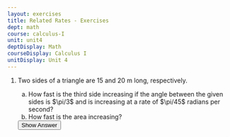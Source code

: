 ```yaml
---
layout: exercises
title: Related Rates - Exercises
dept: math
course: calculus-I
unit: unit4
deptDisplay: Math
courseDisplay: Calculus I
unitDisplay: Unit 4
---
```


<ol>
<li> <div class="exercise"> Two sides of a triangle are 15 and 20 m long, respectively. 
<ol type="a">
<li> How fast is the third side increasing if the angle between the given sides is $\pi/3$ and is increasing at a rate of $\pi/45$ radians per second? </li>
<li> How fast is the area increasing? </li>
</ol>

<div class="answerBox">
<button onclick="myFunction('answer1')" class="answerButton">Show Answer</button>
<div  id="answer1" class="answer" >
<!--- 
\begin{tikzpicture}[thick]
\coordinate (O) at (0,0);
\coordinate (A) at (4,0.25);
\coordinate (B) at (0,2);
\draw (O)--(A)--(B)--cycle;

\tkzLabelSegment[below=2pt](O,A){\textit{15}}
\tkzLabelSegment[left=2pt](O,B){\textit{l}}
\tkzLabelSegment[above right=2pt](A,B){\textit{20}}

\tkzMarkAngle[fill= orange,size=1.5cm,%
opacity=.4](B,A,O)
\tkzLabelAngle[pos = -1.5](B,A,O){$\theta = \pi/3$}

\end{tikzpicture} --->
<ol type="a">
<li> We know from the given information that $\displaystyle{\frac{d\theta}{dt}=\frac{\pi}{45}}$. Using the cosine law, we relate the lengths of the sides and the angle $\theta$, then differentiate with respect to time, $t$.
\begin{eqnarray*}
l^2 &=& 15^2 +20^2 - 2(15)(20)\cos(\theta)\\
l^2 &=& 625-600\cos(\theta)\\
\frac{d}{dt}[l^2] &=& \frac{d}{dt}[625] - \frac{d}{dt}[600\cos(\theta)]\\
2l\cdot l' &=& 600\sin(\theta)\theta' 
\end{eqnarray*}
Now that we have an expression involving $l'$, we need to find evaluate both sides of the equation at $\theta = \pi/3$. We are trying to find $l'$ when $\theta = \pi/3$ so we need to calculate $l(\pi/3)$ and plug that value into the expression above.
\[\textit{l}^2=15^2 +20^2 -2(15)(20)\cos(\pi/3) = 325 \]
Solving for $l$, we get \[ \textit{l} = 5\sqrt{13}\]
We now have all three values to evaluate $2l\cdot l' = 600\sin(\theta)\theta' $. They are
\[\theta = \frac{\pi}{3} ,\quad \theta' = \frac{\pi}{45} ,\quad \textit{l}=5\sqrt{13}\]
Plugging the values in,
\[2(5\sqrt{13})l'=600\sin\left(\frac{\pi}{3}\right) \cdot \frac{\pi}{45}\]
Now solving for $l'$:
\[l' = \frac{2\pi}{\sqrt{39}}\,\si{m/s}\]
</li>
<li> The area of a triangle is given by $A=\frac{1}{2}ab\sin(C)$. We differentiate the formula for the area of a triangle with respect to time $t$, and then evaluate at $\theta = \pi/3$.

\begin{eqnarray*}
\frac{d}{dt}[A]&=&\frac{d}{dt}[150\sin(\theta)]\\
A'&=& 150\cos(\theta)\cdot\theta'\\
A'&=& 150\cos\left(\frac{\pi}{3}\right)\cdot\frac{\pi}{45}=\frac{75\pi}{45} 
\end{eqnarray*}
\[A'(\pi/3) = \frac{5\pi}{3}\,\si{m^2/s}\]
</li>
</ol>
</div>
</div>
</div>
</li>


<li> <div class="exercise"> Two ships sail from the origin at the same time. One sails south at 15 km/hr; the other sails east at 25 km/hr for 1 hour and then turns north. Find the rate of rotation in rad/s of the line joining them after 3 hours. 

<div class="answerBox">
<button onclick="myFunction('answer2')" class="answerButton">Show Answer</button>
<div  id="answer2" class="answer" >
<!--- 
\begin{tikzpicture}[thick]
\draw (-1,0) -- (4,0);
\draw (0,-2) -- (0,4);
\filldraw [gray] (0,0) circle (2pt);

\coordinate (O) at (0,-1);
\coordinate (A) at (3.5,-1);
\coordinate (B) at (3.5,2.5);
\draw (O)--(A)--(B)--cycle;

\tkzLabelSegment[below=2pt](O,A){\textit{x component}}
\tkzLabelSegment[left=2pt](O,B){\textit{displacement}}
\tkzLabelSegment[above right=2pt](A,B){\textit{y component}}

\tkzMarkAngle[fill= red,size=0.5cm,%
opacity=.4](A,O,B)
\tkzLabelAngle[pos = 0.7](A,O,B){$\theta$}

\coordinate (N) at (3.5,3.5);
\coordinate (S) at (0,-2);
\draw[red] [->] (B) -- (N);
\draw[red] [->] (O) -- (S);
\tkzLabelSegment[right=2pt](B,N){$\frac{dy}{dt}=25$\:km/h}
\tkzLabelSegment[left=2pt](O,S){$\frac{dy}{dt}=-15$\:km/h}

\end{tikzpicture}
--->

The question can be simplified by setting $t=0$ at one hour where the east bound ship is 25km east, then turns north, and the south bound ship is 15km south, then find the rad/s after 2 hours instead of 3. Based on the diagram above, which is simplified to show some time after 1 hour displays the following: \textit{displacement}, \textit{x-component}, and \textit{y-component} of the displacement. It also shows the vectors along which the ships are travelling in red, and their rate of travel.

First, determine the net change in $y$ of \textit{displacement} with respect to time: $y'=\frac{dy}{dt}=25+15=40$ km/h. Also, note that the \textit{x component} is a constant 15 km because the erstwhile eastbound ship only had 1 hour at 15 km/h to travel in the $+x$ direction, so this does not change with time.
After 3 hours, the $y$ component of the displacement is $y = 2\cdot 25 + 3\cdot 15 = 95\,\si{km}$; remember that it is 2 times 25, not 3 times 25, because the north bound ship has been travelling north for the latter 2 hours.
Second, relate $\theta$ and \textit{y} using tan, then differentiate with respect to time using the chain rule:
\begin{eqnarray*}
\tan(\theta) &=& \frac{y}{25}\\
\theta &=& \arctan\left(\frac{y}{25}\right)\\
\theta' &=& \frac{d\theta}{dt}\left[\arctan\left(\frac{y}{25}\right)\right]\\
\theta' &=& \frac{1}{1+(\frac{y}{25})^2}\cdot\frac{y'}{25}\\
\theta' &=& \frac{1}{1+(\frac{95}{25})^2}\cdot \frac{40}{25} \approx 0.1036
\end{eqnarray*}

So the angle is changing at 0.1036 rad/h

</div>
</div>
</div>
</li>


<li> <div class="exercise"> Gas is escaping from a spherical balloon at the rate of 2 cubic feet per minute. How fast is the surface area shrinking when the radius is 12 ft?

<div class="answerBox">
<button onclick="myFunction('answer3')" class="answerButton">Show Answer</button>
<div  id="answer3" class="answer" >
For a sphere, the formula for the volume is 
\[V = \frac{4}{3}\pi r^3\]
and the formula for the surface area is 
\[A = 4\pi r^2\] we can do the following rearrangement to find a relationship between the area and volume of a sphere: 
\[A^{3/2} = (4\pi)^{3/2}r^3\] This means that 
\[V  =\frac{ A^{3/2}}{3\sqrt{4\pi}}\]
Now we differentiate both sides: 
\[\frac{dV}{dt} = -2 = \frac{\sqrt{A}}{2\sqrt{4\pi}}\cdot\frac{dA}{dt}\]
When $r = 12$, $A = 4\pi\cdot144$, so then we can evaluate the derivative:
\[-2 = \frac{12}{2}\frac{dA}{dt}\]
Solving for $dA/dt$:
\[\frac{dA}{dt} = -\frac{1}{3} \,\si{ft^2/s}\]

</div>
</div>
</div>
</li>

<li> <div class="exercise"> Water, at the rate of $10\,\si{ft^3/min}$, is pouring into a leaky cistern whose shape is a cone 16 feet deep and 8 inches diameter at the top. At the time the water is 12 feet deep, the water level is observed to be rising 4 inches/min. How fast is the water leaking away?

<div class="answerBox">
<button onclick="myFunction('answer4')" class="answerButton">Show Answer</button>
<div  id="answer4" class="answer" >
The volume of a cone is given by 
\[V = \frac{1}{3}\pi r^2h\]
From similar triangles, we have 
\[h(t) = 48r(t)\]
Substituting $r$ into the volume formula, we obtain 
\[V = \frac{\pi h^3}{3\cdot 48^2}\]
Differentiating this new volume formula with respect to $t$, 
\[\frac{dV}{dt} = \pi\frac{h^2}{48^2}\frac{dh}{dt}\]
Now evaluating this at $h = 12\,\si{ft}$, and $h' = 1/3\,\si{ft/min}$, we get that
\[\frac{dV}{dt} = \frac{\pi}{48}\,\si{ft^3/min}\]
Let the net water flow in be $\displaystyle{\frac{dV}{dt} = 10 - \frac{dV_\text{out}}{dt}}$\\
Then, $\displaystyle{10 - \frac{dV_\text{out}}{dt} = \frac{\pi}{48}}$, so the rate of water flow out of the cone is 
\[\frac{dV_\text{out}}{dt} = \left(10 - \frac{\pi}{48}\right)\,\si{ft^3/min}\]

</div>
</div>
</div>
</li>


</ol>
